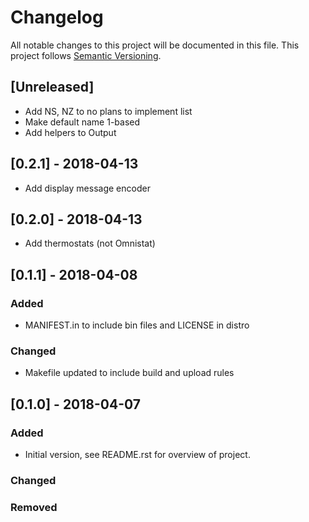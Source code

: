 # Changelog
All notable changes to this project will be documented in this file.
This project follows [Semantic Versioning](https://semver.org/).

## [Unreleased]
- Add NS, NZ to no plans to implement list
- Make default name 1-based
- Add helpers to Output

## [0.2.1] - 2018-04-13
- Add display message encoder

## [0.2.0] - 2018-04-13
- Add thermostats (not Omnistat)

## [0.1.1] - 2018-04-08
### Added
- MANIFEST.in to include bin files and LICENSE in distro

### Changed
- Makefile updated to include build and upload rules

## [0.1.0] - 2018-04-07
### Added
- Initial version, see README.rst for overview of project.

### Changed

### Removed
